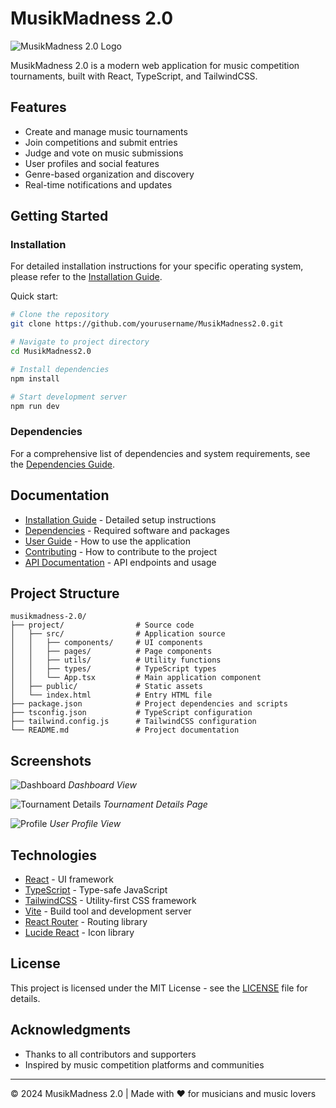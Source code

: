 # MusikMadness 2.0

![MusikMadness 2.0 Logo](path/to/logo.png)

MusikMadness 2.0 is a modern web application for music competition tournaments, built with React, TypeScript, and TailwindCSS.

## Features

- Create and manage music tournaments
- Join competitions and submit entries
- Judge and vote on music submissions
- User profiles and social features
- Genre-based organization and discovery
- Real-time notifications and updates

## Getting Started

### Installation

For detailed installation instructions for your specific operating system, please refer to the [Installation Guide](./INSTALL.md).

Quick start:
```bash
# Clone the repository
git clone https://github.com/yourusername/MusikMadness2.0.git

# Navigate to project directory
cd MusikMadness2.0

# Install dependencies
npm install

# Start development server
npm run dev
```

### Dependencies

For a comprehensive list of dependencies and system requirements, see the [Dependencies Guide](./DEPENDENCIES.md).

## Documentation

- [Installation Guide](./INSTALL.md) - Detailed setup instructions
- [Dependencies](./DEPENDENCIES.md) - Required software and packages
- [User Guide](./docs/USER_GUIDE.md) - How to use the application
- [Contributing](./CONTRIBUTING.md) - How to contribute to the project
- [API Documentation](./docs/API.md) - API endpoints and usage

## Project Structure

```
musikmadness-2.0/
├── project/                # Source code
│   ├── src/                # Application source
│   │   ├── components/     # UI components
│   │   ├── pages/          # Page components
│   │   ├── utils/          # Utility functions
│   │   ├── types/          # TypeScript types
│   │   └── App.tsx         # Main application component
│   ├── public/             # Static assets
│   └── index.html          # Entry HTML file
├── package.json            # Project dependencies and scripts
├── tsconfig.json           # TypeScript configuration
├── tailwind.config.js      # TailwindCSS configuration
└── README.md               # Project documentation
```

## Screenshots

![Dashboard](path/to/screenshot1.png)
*Dashboard View*

![Tournament Details](path/to/screenshot2.png)
*Tournament Details Page*

![Profile](path/to/screenshot3.png)
*User Profile View*

## Technologies

- [React](https://reactjs.org/) - UI framework
- [TypeScript](https://www.typescriptlang.org/) - Type-safe JavaScript
- [TailwindCSS](https://tailwindcss.com/) - Utility-first CSS framework
- [Vite](https://vitejs.dev/) - Build tool and development server
- [React Router](https://reactrouter.com/) - Routing library
- [Lucide React](https://lucide.dev/) - Icon library

## License

This project is licensed under the MIT License - see the [LICENSE](./LICENSE) file for details.

## Acknowledgments

- Thanks to all contributors and supporters
- Inspired by music competition platforms and communities

---

© 2024 MusikMadness 2.0 | Made with ♥ for musicians and music lovers 